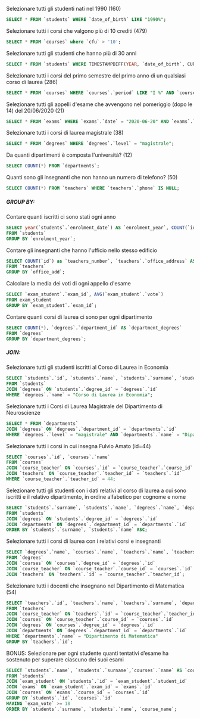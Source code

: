 Selezionare tutti gli studenti nati nel 1990 (160)
```sql
SELECT * FROM `students` WHERE `date_of_birth` LIKE "1990%";
```

Selezionare tutti i corsi che valgono più di 10 crediti (479)
```sql
SELECT * FROM `courses` where `cfu` > '10';
```

Selezionare tutti gli studenti che hanno più di 30 anni
```sql
SELECT * FROM `students` WHERE TIMESTAMPDIFF(YEAR, `date_of_birth`, CURDATE()) > 30;
```

Selezionare tutti i corsi del primo semestre del primo anno di un qualsiasi corso di laurea (286)
```sql
SELECT * FROM `courses` WHERE `courses`.`period` LIKE "I %" AND `courses`.`year` = 1;
```

Selezionare tutti gli appelli d'esame che avvengono nel pomeriggio (dopo le 14) del 20/06/2020 (21)
```sql
SELECT * FROM `exams` WHERE `exams`.`date` = "2020-06-20" AND `exams`.`hour` > "14:00";
```

Selezionare tutti i corsi di laurea magistrale (38)
```sql
SELECT * FROM `degrees` WHERE `degrees`.`level` = "magistrale";
```

Da quanti dipartimenti è composta l'università? (12)
```sql
SELECT COUNT(*) FROM `departments`;
```

Quanti sono gli insegnanti che non hanno un numero di telefono? (50)
```sql
SELECT COUNT(*) FROM `teachers` WHERE `teachers`.`phone` IS NULL;
```


##### GROUP BY:

Contare quanti iscritti ci sono stati ogni anno
```sql
SELECT year(`students`.`enrolment_date`) AS `enrolment_year`, COUNT(`id`) AS `students_number` 
FROM `students` 
GROUP BY `enrolment_year`;
```
Contare gli insegnanti che hanno l'ufficio nello stesso edificio
```sql
SELECT COUNT(`id`) as `teachers_number`, `teachers`.`office_address` AS `office_add` 
FROM `teachers` 
GROUP BY `office_add`;
```
Calcolare la media dei voti di ogni appello d'esame
```sql
SELECT `exam_student`.`exam_id`, AVG(`exam_student`.`vote`) 
FROM exam_student 
GROUP BY `exam_student`.`exam_id`;
```
Contare quanti corsi di laurea ci sono per ogni dipartimento
```sql
SELECT COUNT(*), `degrees`.`department_id` AS `department_degrees` 
FROM `degrees` 
GROUP BY `department_degrees`;
```


##### JOIN:

Selezionare tutti gli studenti iscritti al Corso di Laurea in Economia
```sql
SELECT `students`.`id`, `students`.`name`, `students`.`surname`, `students`.`registration_number` 
FROM `students` 
JOIN `degrees` ON `students`.`degree_id` = `degrees`.`id` 
WHERE `degrees`.`name` = "Corso di Laurea in Economia";
```
Selezionare tutti i Corsi di Laurea Magistrale del Dipartimento di Neuroscienze
```sql
SELECT * FROM `departments` 
JOIN `degrees` ON `degrees`.`department_id` = `departments`.`id` 
WHERE `degrees`.`level` = "magistrale" AND `departments`.`name` = "Dipartimento di Neuroscienze";
```
Selezionare tutti i corsi in cui insegna Fulvio Amato (id=44)
```sql
SELECT `courses`.`id`, `courses`.`name` 
FROM `courses` 
JOIN `course_teacher` ON `courses`.`id` = `course_teacher`.`course_id` 
JOIN `teachers` ON `course_teacher`.`teacher_id` = `teachers`.`id` 
WHERE `course_teacher`.`teacher_id` = 44;
```
Selezionare tutti gli studenti con i dati relativi al corso di laurea a cui sono iscritti e il relativo dipartimento, in ordine alfabetico per cognome e nome
```sql
SELECT `students`.`surname`, `students`.`name`, `degrees`.`name`, `departments`.`name` 
FROM `students` 
JOIN `degrees` ON `students`.`degree_id` = `degrees`.`id` 
JOIN `departments` ON `degrees`.`department_id` = `departments`.`id` 
ORDER BY `students`.`surname`, `students`.`name` ASC;
```
Selezionare tutti i corsi di laurea con i relativi corsi e insegnanti
```sql
SELECT `degrees`.`name`, `courses`.`name`, `teachers`.`name`, `teachers`.`surname` 
FROM `degrees` 
JOIN `courses` ON `courses`.`degree_id` = `degrees`.`id` 
JOIN `course_teacher` ON `course_teacher`.`course_id` = `courses`.`id` 
JOIN `teachers` ON `teachers`.`id` = `course_teacher`.`teacher_id`;
```
Selezionare tutti i docenti che insegnano nel Dipartimento di Matematica (54)
```sql
SELECT `teachers`.`id`, `teachers`.`name`, `teachers`.`surname`, `departments`.`name`
FROM `teachers`
JOIN `course_teacher` ON `teachers`.`id` = `course_teacher`.`teacher_id`
JOIN `courses` ON `course_teacher`.`course_id` = `courses`.`id`
JOIN `degrees` ON `courses`.`degree_id` = `degrees`.`id`
JOIN `departments` ON `degrees`.`department_id` = `departments`.`id`
WHERE `departments`.`name` = "Dipartimento di Matematica"
GROUP BY `teachers`.`id`;
```
BONUS: Selezionare per ogni studente quanti tentativi d’esame ha sostenuto per superare ciascuno dei suoi esami
```sql
SELECT `students`.`name`, `students`.`surname`,`courses`.`name` AS `course_name`, COUNT(`exams`.`id`) AS `tries_number`, MAX(`exam_student`.`vote`) AS `exam_vote`
FROM `students`
JOIN `exam_student` ON `students`.`id` = `exam_student`.`student_id`
JOIN `exams` ON `exam_student`.`exam_id` = `exams`.`id`
JOIN `courses` ON `exams`.`course_id` = `courses`.`id`
GROUP BY `students`.`id`, `courses`.`id`
HAVING `exam_vote` >= 18
ORDER BY `students`.`surname`, `students`.`name`, `course_name`;
```